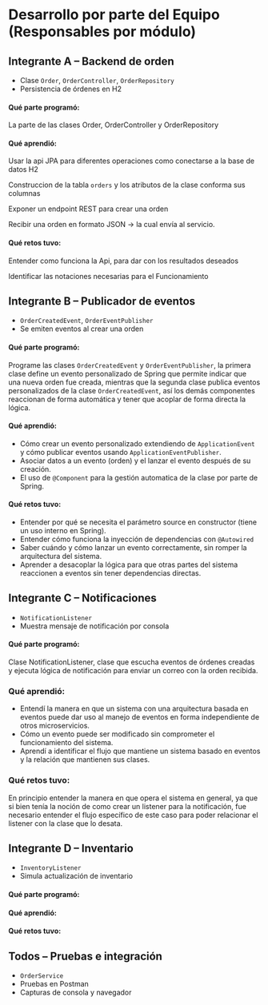 
# Desarrollo por parte del Equipo (Responsables por módulo)

## Integrante A – Backend de orden
- Clase `Order`, `OrderController`, `OrderRepository`
- Persistencia de órdenes en H2

#### Qué parte programó:

La parte de las clases Order, OrderController y OrderRepository

#### Qué aprendió:
Usar la api JPA para diferentes operaciones como conectarse a la base de datos H2

Construccion de la tabla `orders` y los atributos de la clase conforma sus columnas

Exponer un endpoint REST para crear una orden

Recibir una orden en formato JSON → la cual envía al servicio.

#### Qué retos tuvo:

Entender como funciona la Api, para dar con los resultados deseados

Identificar las notaciones necesarias para el Funcionamiento


## Integrante B – Publicador de eventos
- `OrderCreatedEvent`, `OrderEventPublisher`
- Se emiten eventos al crear una orden

#### Qué parte programó:

Programe las clases `OrderCreatedEvent` y `OrderEventPublisher`, la primera clase define un evento personalizado de Spring que permite indicar que una nueva orden fue creada, mientras que la segunda clase publica eventos personalizados de la clase `OrderCreatedEvent`, así los demás componentes reaccionan de forma automática y tener que acoplar de forma directa la lógica.

#### Qué aprendió:

- Cómo crear un evento personalizado extendiendo de `ApplicationEvent` y cómo publicar eventos usando `ApplicationEventPublisher`.
- Asociar datos a un evento (orden) y el lanzar el evento después de su creación.
- El uso de `@Component` para la gestión automatica de la clase por parte de Spring.


#### Qué retos tuvo:

- Entender por qué se necesita el parámetro source en constructor (tiene un uso interno en Spring).
- Entender cómo funciona la inyección de dependencias con `@Autowired`
- Saber cuándo y cómo lanzar un evento correctamente, sin romper la arquitectura del sistema.
- Aprender a desacoplar la lógica para que otras partes del sistema reaccionen a eventos sin tener dependencias directas.

## Integrante C – Notificaciones
- `NotificationListener`
- Muestra mensaje de notificación por consola

#### Qué parte programó:
Clase NotificationListener, clase que escucha eventos de órdenes creadas y ejecuta lógica de notificación para enviar un correo con la orden recibida.

### Qué aprendió:
* Entendí la manera en que un sistema con una arquitectura basada en eventos puede dar uso al manejo de eventos en forma independiente de otros microservicios.
* Cómo un evento puede ser modificado sin comprometer el funcionamiento del sistema.
* Aprendí a identificar el flujo que mantiene un sistema basado en eventos y la relación que mantienen sus clases.
### Qué retos tuvo:
En principio entender la manera en que opera el sistema en general, ya que si bien tenía la noción de como crear un listener para la notificación, fue necesario entender el flujo específico de este caso para poder relacionar el listener con la clase que lo desata.

## Integrante D – Inventario
- `InventoryListener`
- Simula actualización de inventario

#### Qué parte programó:

#### Qué aprendió:

#### Qué retos tuvo:


## Todos – Pruebas e integración
- `OrderService`
- Pruebas en Postman
- Capturas de consola y navegador

